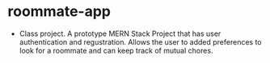 # roommate-app
- Class project. A prototype MERN Stack Project that has user authentication and regustration. Allows the user to added preferences to look for a roommate and can keep track of mutual chores.

